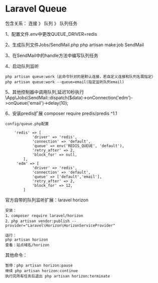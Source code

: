 # Laravel Queue
包含关系：
连接 》 队列 》 队列任务

1、配置文件.env中更改QUEUE_DRIVER=redis

2、生成队列文件Jobs/SendMail.php
php artisan make:job SendMail

3、在SendMail中的handle方法中编写队列任务

4、启动队列监听
```
php artisan queue:work（此命令针对的是默认连接，若自定义连接和队列名需指定）
php artisan queue:work --queue=email(指定监听队列email)
```

5、其他控制器中调用队列,延迟10秒执行
\App\Jobs\SendMail::dispatch($data)->onConnection('edm')->onQueue('email')->delay(10);

6、安装predis扩展
composer require predis/predis ^1.1
```
config/queue.php配置

    'redis' => [
            'driver' => 'redis',
            'connection' => 'default',
            'queue' => env('REDIS_QUEUE', 'default'),
            'retry_after' => 2,
            'block_for' => null,
        ],
     'edm' => [
            'driver' => 'redis',
            'connection' => 'default',
            'queue' => ['default','email'],
            'retry_after' => 2,
            'block_for' => 12,
        ]
```

官方自带的队列监听扩展：laravel horizon
```
安装：
1、composer require laravel/horizon
2、php artisan vendor:publish --provider="Laravel\Horizon\HorizonServiceProvider"
```
```
运行：
php artisan horizon
查看：站点域名/horizon
```

其他命令：
```
暂停：php artisan horizon:pause
继续 php artisan horizon:continue
执行完所有任务后退出 php artisan horizon:terminate
```